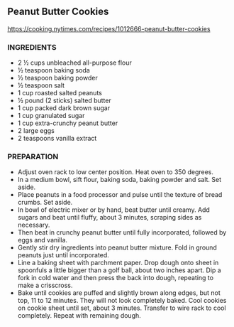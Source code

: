 ## Peanut Butter Cookies

<https://cooking.nytimes.com/recipes/1012666-peanut-butter-cookies>

### INGREDIENTS
- 2 ½ cups unbleached all-purpose flour
- ½ teaspoon baking soda
- ½ teaspoon baking powder
- ½ teaspoon salt
- 1 cup roasted salted peanuts
- ½ pound (2 sticks) salted butter
- 1 cup packed dark brown sugar
- 1 cup granulated sugar
- 1 cup extra-crunchy peanut butter
- 2 large eggs
- 2 teaspoons vanilla extract

### PREPARATION
- Adjust oven rack to low center position. Heat oven to 350 degrees. 
- In a medium bowl, sift flour, baking soda, baking powder and salt. Set aside. 
- Place peanuts in a food processor and pulse until the texture of bread crumbs. Set aside.
- In bowl of electric mixer or by hand, beat butter until creamy. Add sugars and beat until fluffy, about 3 minutes, scraping sides as necessary. 
- Then beat in crunchy peanut butter until fully incorporated, followed by eggs and vanilla. 
- Gently stir dry ingredients into peanut butter mixture. Fold in ground peanuts just until incorporated.
- Line a baking sheet with parchment paper. Drop dough onto sheet in spoonfuls a little bigger than a golf ball, about two inches apart. Dip a fork in cold water and then press the back into dough, repeating to make a crisscross.
- Bake until cookies are puffed and slightly brown along edges, but not top, 11 to 12 minutes. They will not look completely baked. Cool cookies on cookie sheet until set, about 3 minutes. Transfer to wire rack to cool completely. Repeat with remaining dough.
